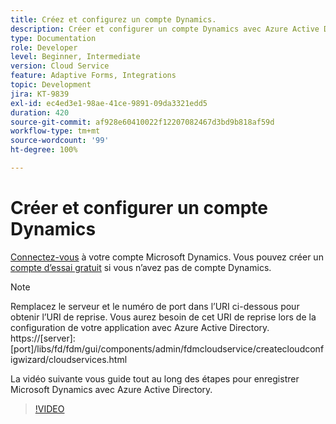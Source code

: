 ```yaml
---
title: Créez et configurez un compte Dynamics.
description: Créer et configurer un compte Dynamics avec Azure Active Directory
type: Documentation
role: Developer
level: Beginner, Intermediate
version: Cloud Service
feature: Adaptive Forms, Integrations
topic: Development
jira: KT-9839
exl-id: ec4ed3e1-98ae-41ce-9891-09da3321edd5
duration: 420
source-git-commit: af928e60410022f12207082467d3bd9b818af59d
workflow-type: tm+mt
source-wordcount: '99'
ht-degree: 100%

---
```


# Créer et configurer un compte Dynamics

[Connectez-vous](https://dynamics.microsoft.com/fr-fr/) à votre compte Microsoft Dynamics. Vous pouvez créer un [compte d’essai gratuit](https://dynamics.microsoft.com/fr-fr/dynamics-365-free-trial/) si vous n’avez pas de compte Dynamics.

>[!NOTE]
>Remplacez le serveur et le numéro de port dans l’URI ci-dessous pour obtenir l’URI de reprise. Vous aurez besoin de cet URI de reprise lors de la configuration de votre application avec Azure Active Directory.
>https://[server]:[port]/libs/fd/fdm/gui/components/admin/fdmcloudservice/createcloudconfigwizard/cloudservices.html

La vidéo suivante vous guide tout au long des étapes pour enregistrer Microsoft Dynamics avec Azure Active Directory.

>[!VIDEO](https://video.tv.adobe.com/v/340743?quality=12&learn=on)
